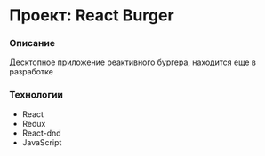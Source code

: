 # Проект: React Burger

### Описание

Десктопное приложение реактивного бургера, находится еще в разработке

### Технологии

- React
- Redux
- React-dnd
- JavaScript


